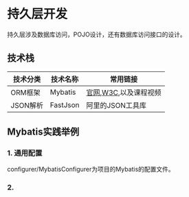 # 持久层开发

持久层涉及数据库访问，POJO设计，还有数据库访问接口的设计。

## 技术栈

|技术分类|技术名称|常用链接|
|---|---|---|
|ORM框架|Mybatis|[官网](https://mybatis.org/mybatis-3/zh/index.html),[W3C](https://www.w3cschool.cn/mybatis/),以及课程视频|
|JSON解析|FastJson|阿里的JSON工具库|

## Mybatis实践举例

### 1. 通用配置

configurer/MybatisConfigurer为项目的Mybatis的配置文件。

### 2. 